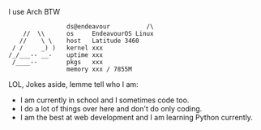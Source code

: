 I use Arch BTW
```
                ds@endeavour          /\
    //  \\      os     EndeavourOS Linux
   //    \ \    host   Latitude 3460
 / /     _) )   kernel xxx
/_/___-- __-    uptime xxx
 /____--        pkgs   xxx
                memory xxx / 7855M
```
LOL, Jokes aside, lemme tell who I am:
- I am currently in school and I sometimes code too.
- I do a lot of things over here and don't do only coding.
- I am the best at web development and I am learning Python currently.

